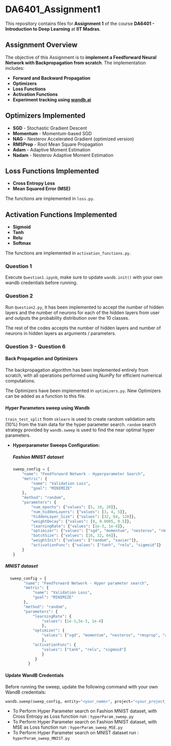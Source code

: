 # DA6401_Assignment1  

This repository contains files for **Assignment 1** of the course **DA6401 - Introduction to Deep Learning** at **IIT Madras**.  

## Assignment Overview  
The objective of this Assignment is to **implement a Feedforward Neural Network with Backpropagation from scratch**. The implementation includes:  

- **Forward and Backward Propagation**  
- **Optimizers**  
- **Loss Functions**
- **Activation Functions**  
- **Experiment tracking using [wandb.ai](https://wandb.ai/)** 

## Optimizers Implemented  

- **SGD** - Stochastic Gradient Descent  
- **Momentum** - Momentum-based SGD  
- **NAG** - Nesterov Accelerated Gradient (optimized version)  
- **RMSProp** - Root Mean Square Propagation  
- **Adam** - Adaptive Moment Estimation  
- **Nadam** - Nesterov Adaptive Moment Estimation  

## Loss Functions Implemented  

- **Cross Entropy Loss**  
- **Mean Squared Error (MSE)**
  
The functions are implemented in `loss.py`.

## Activation Functions Implemented  

- **Sigmoid**  
- **Tanh**
- **Relu**
- **Softmax**
  
The functions are implemented in `activation_functions.py`.

### Question 1
Execute `Question1.ipynb`, make sure to update `wandb.init()` with your own wandb credentials before running.

### Question 2
Run `Question2.py`, it has been implemented to accept the number of hidden layers and the number of neurons for each of the hidden layers from user and outputs the probability distribution over the 10 classes.

The rest of the codes accepts the number of hidden layers and number of neurons in hidden layers as arguments / parameters. 

### Question 3 - Question 6
#### Back Propagation and Optimizers
  The backpropagation algorithm has been implemented entirely from scratch, with all operations performed using NumPy for efficient numerical computations.
  
  The Optimizers have been implemented in `optimizers.py`. New Optimizers can be added as a function to this file.

#### Hyper Parameters sweep using Wandb
  `train_test_split` from `sklearn` is used to create random validation sets (10%) from the train data for the hyper parameter search.
  `random` search strategy provided by `wandb.sweep` is used to find the near optimal hyper parameters.
   
- **Hyperparameter Sweeps Configuration:**  

  ##### Fashion MNIST dataset 

     ```python
     sweep_config = {
         "name": "Feedforward Network - Hyperparameter Search",
         "metric": {
             "name": "Validation Loss",
             "goal": "MINIMIZE"
         },
         "method": "random",
         "parameters": {
             "num_epochs": {"values": [5, 10, 20]},
             "num_hiddenLayers": {"values": [3, 4, 5]},
             "hiddenLayer_Size": {"values": [32, 64, 128]},
             "weightDecay": {"values": [0, 0.0005, 0.5]},
             "learningRate": {"values": [1e-3, 1e-4]},
             "optimizer": {"values": ["sgd", "momentum", "nesterov", "rmsprop", "adam", "nadam"]},
             "batchSize": {"values": [16, 32, 64]},
             "weightInit": {"values": ["random", "xavier"]},
             "activationFunc": {"values": ["tanh", "relu", "sigmoid"]}
         }
     }
     ```
     

##### MNIST dataset

  ```python
    sweep_config = {
          "name": "Feedforward Network - Hyper parameter search",
          "metric": {
              "name": "Validation Loss",
              "goal": "MINIMIZE"
          },
          "method": "random",
          "parameters": {
              "learningRate": {
                  "values": [1e-3,5e-3, 1e-4]
                  },
              "optimizer": {
                  "values": ["sgd", "momentum", "nesterov", "rmsprop", "adam", "nadam"]
                  },
              "activationFunc": {
                  "values": ["tanh", "relu", "sigmoid"]
                  }
               }
            }
  ```
#### Update WandB Credentials  
Before running the sweep, update the following command with your own WandB credentials:  

```python
wandb.sweep(sweep_config, entity="<your_name>", project="<your_project_name>")
```

- To Perform Hyper Parameter search on Fashion MNIST dataset, with Cross Entropy as Loss function run : `hyperParam_sweep.py`
- To Perform Hyper Parameter search on Fashion MNIST dataset, with MSE as Loss function run : `hyperParam_sweep_MSE.py`
- To Perform Hyper Parameter search on MNIST dataset run : `hyperParam_sweep_MNIST.py`




  
